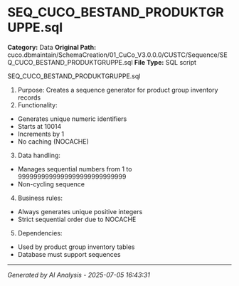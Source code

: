 # SEQ_CUCO_BESTAND_PRODUKTGRUPPE.sql

**Category:** Data
**Original Path:** cuco.dbmaintain/SchemaCreation/01_CuCo_V3.0.0.0/CUSTC/Sequence/SEQ_CUCO_BESTAND_PRODUKTGRUPPE.sql
**File Type:** SQL script

SEQ_CUCO_BESTAND_PRODUKTGRUPPE.sql
1. Purpose: Creates a sequence generator for product group inventory records
2. Functionality:
- Generates unique numeric identifiers
- Starts at 10014
- Increments by 1
- No caching (NOCACHE)
3. Data handling:
- Manages sequential numbers from 1 to 9999999999999999999999999999
- Non-cycling sequence
4. Business rules:
- Always generates unique positive integers
- Strict sequential order due to NOCACHE
5. Dependencies:
- Used by product group inventory tables
- Database must support sequences

---
*Generated by AI Analysis - 2025-07-05 16:43:31*
